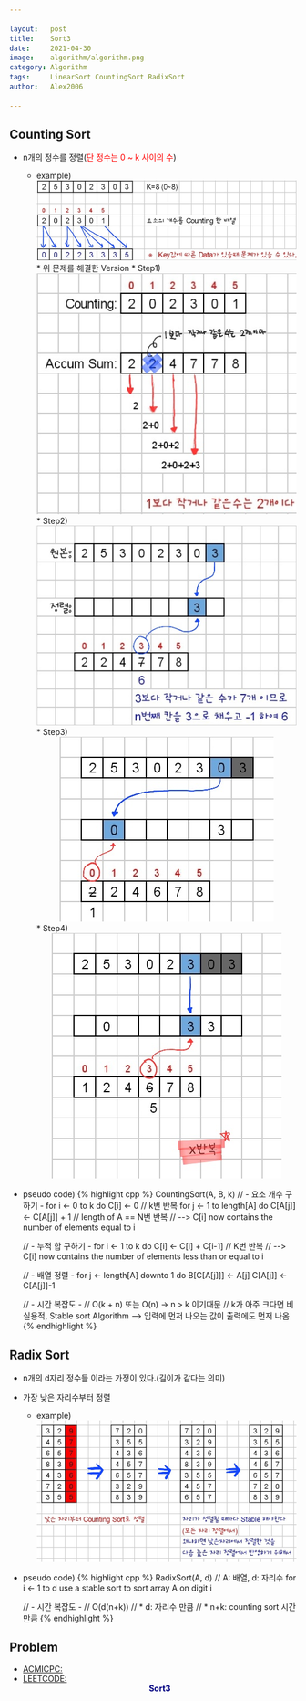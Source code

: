 ```yaml
---

layout:   post
title:    Sort3
date:     2021-04-30
image:    algorithm/algorithm.png
category: Algorithm
tags:     LinearSort CountingSort RadixSort
author:   Alex2006

---
```

  
## Counting Sort
* n개의 정수를 정렬(<span style="color:red">단 정수는 0 ~ k 사이의 수</span>)
  * example)
    <center><img src="/images/algorithm/20210430/counting_1.jpg"></center>
    * 위 문제를 해결한 Version
      * Step1)
        <center><img src="/images/algorithm/20210430/counting_2.jpg"></center>
      * Step2)
        <center><img src="/images/algorithm/20210430/counting_3.jpg"></center>
      * Step3)
        <center><img src="/images/algorithm/20210430/counting_4.jpg"></center>
      * Step4)
        <center><img src="/images/algorithm/20210430/counting_5.jpg"></center>
* pseudo code)
{% highlight cpp %}
CountingSort(A, B, k)
    // - 요소 개수 구하기 - 
    for i <- 0 to k do C[i] <- 0 // k번 반복
    for j <- 1 to length[A] do C[A[j]] <- C[A[j]] + 1 // length of A == N번 반복
    //   --> C[i] now contains the number of elements equal to i
    
    // - 누적 합 구하기 - 
    for i <- 1 to k do C[i] <- C[i] + C[i-1] // K번 반복
    //   --> C[i] now contains the number of elements less than or equal to i
    
    // - 배열 정렬 - 
    for j <- length[A] downto 1 do B[C[A[j]]] <- A[j]
                                   C[A[j]] <- C[A[j]]-1
                                   
    // - 시간 복잡도 - 
    //   O(k + n) 또는 O(n) -> n > k 이기때문
    //   k가 아주 크다면 비실용적, Stable sort Algorithm --> 입력에 먼저 나오는 값이 출력에도 먼저 나옴
{% endhighlight %}

## Radix Sort
* n개의 d자리 정수들 이라는 가정이 있다.(길이가 같다는 의미)
* 가장 낮은 자리수부터 정렬
  * example)
    <center><img src="/images/algorithm/20210430/radix_1.jpg"></center>
* pseudo code)
{% highlight cpp %}
RadixSort(A, d) // A: 배열, d: 자리수
    for i <- 1 to d use a stable sort to sort array A on digit i
    
    // - 시간 복잡도 - 
    //   O(d(n+k))
    //      * d: 자리수 만큼
    //      * n+k: counting sort 시간 만큼
{% endhighlight %}
  
## Problem
 * [ACMICPC: ]()
 * [LEETCODE: ]()
**<center><span style="color:navy">Sort3</span></center>**  
